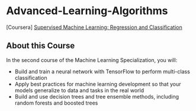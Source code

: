 # Advanced-Learning-Algorithms
[Coursera] [Supervised Machine Learning: Regression and Classification](https://www.coursera.org/learn/advanced-learning-algorithms?)

## About this Course
In the second course of the Machine Learning Specialization, you will:
* Build and train a neural network with TensorFlow to perform multi-class classification
* Apply best practices for machine learning development so that your models generalize to data and tasks in the real world
* Build and use decision trees and tree ensemble methods, including random forests and boosted trees

